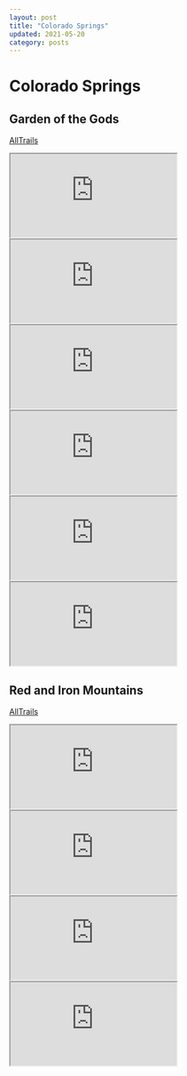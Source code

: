 ```yaml
---
layout: post
title: "Colorado Springs"
updated: 2021-05-20
category: posts
---
```


# Colorado Springs

## Garden of the Gods

[AllTrails](https://www.alltrails.com/parks/us/colorado/garden-of-the-gods)

<iframe src="https://drive.google.com/file/d/1tb5l7lJOtCu5TES-4K3YT8C6jd_ZbaYo/preview" allow="autoplay"></iframe>

<iframe src="https://drive.google.com/file/d/1LYUEe5cFMRFsdkyMe-YvEMGEuwdS-_da/preview" allow="autoplay"></iframe>

<iframe src="https://drive.google.com/file/d/1MMyATQfNOlOiPWKRU4wbMH8j6xorpzB_/preview" allow="autoplay"></iframe>

<iframe src="https://drive.google.com/file/d/1HQ78XWeReh1f29JIJXGP2Phuq7fVVPV3/preview" allow="autoplay"></iframe>

<iframe src="https://drive.google.com/file/d/1t-qQ6Pwc51p-LSK8IS1RzmrQic3u62Ma/preview" allow="autoplay"></iframe>

<iframe src="https://drive.google.com/file/d/1-ZiOPIwYh1md4uPC2nl7vuqvxqReJQVG/preview" allow="autoplay"></iframe>

## Red and Iron Mountains

[AllTrails](https://www.alltrails.com/trail/us/colorado/red-and-iron-mountains-via-intemann-trail)

<iframe src="https://drive.google.com/file/d/1m2L781q44tpM1gRqv6PbseKJaUBCJzg1/preview" allow="autoplay"></iframe>

<iframe src="https://drive.google.com/file/d/1eMmZae8UvKVHnumjKzgMoZIK8a_dJZRc/preview" allow="autoplay"></iframe>

<iframe src="https://drive.google.com/file/d/1HsTwud0rrdxo0wJKK2f-W7pPZ64qsgiq/preview" allow="autoplay"></iframe>

<iframe src="https://drive.google.com/file/d/1ILK0y-lNzYyjhShswTzxopr2aHMD-80E/preview" allow="autoplay"></iframe>